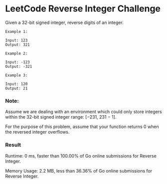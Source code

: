 # LeetCode Reverse Integer Challenge

Given a 32-bit signed integer, reverse digits of an integer.

```
Example 1:

Input: 123
Output: 321

Example 2:

Input: -123
Output: -321

Example 3:

Input: 120
Output: 21
```

### Note:

Assume we are dealing with an environment which could only store integers within the 32-bit signed integer range: [−231,  231 − 1].
 
For the purpose of this problem, assume that your function returns 0 when the reversed integer overflows.

### Result

Runtime: 0 ms, faster than 100.00% of Go online submissions for Reverse Integer.

Memory Usage: 2.2 MB, less than 36.36% of Go online submissions for Reverse Integer.
